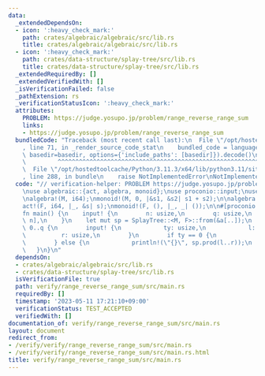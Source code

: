 ```yaml
---
data:
  _extendedDependsOn:
  - icon: ':heavy_check_mark:'
    path: crates/algebraic/algebraic/src/lib.rs
    title: crates/algebraic/algebraic/src/lib.rs
  - icon: ':heavy_check_mark:'
    path: crates/data-structure/splay-tree/src/lib.rs
    title: crates/data-structure/splay-tree/src/lib.rs
  _extendedRequiredBy: []
  _extendedVerifiedWith: []
  _isVerificationFailed: false
  _pathExtension: rs
  _verificationStatusIcon: ':heavy_check_mark:'
  attributes:
    PROBLEM: https://judge.yosupo.jp/problem/range_reverse_range_sum
    links:
    - https://judge.yosupo.jp/problem/range_reverse_range_sum
  bundledCode: "Traceback (most recent call last):\n  File \"/opt/hostedtoolcache/Python/3.11.3/x64/lib/python3.11/site-packages/onlinejudge_verify/documentation/build.py\"\
    , line 71, in _render_source_code_stat\n    bundled_code = language.bundle(stat.path,\
    \ basedir=basedir, options={'include_paths': [basedir]}).decode()\n          \
    \         ^^^^^^^^^^^^^^^^^^^^^^^^^^^^^^^^^^^^^^^^^^^^^^^^^^^^^^^^^^^^^^^^^^^^^^^^^^^^^^^^^\n\
    \  File \"/opt/hostedtoolcache/Python/3.11.3/x64/lib/python3.11/site-packages/onlinejudge_verify/languages/rust.py\"\
    , line 288, in bundle\n    raise NotImplementedError\nNotImplementedError\n"
  code: "// verification-helper: PROBLEM https://judge.yosupo.jp/problem/range_reverse_range_sum\n\
    \nuse algebraic::{act, algebra, monoid};\nuse proconio::input;\nuse splay_tree::SplayTree;\n\
    \nalgebra!(M, i64);\nmonoid!(M, 0, |&s1, &s2| s1 + s2);\n\nalgebra!(F, ());\n\
    act!(F, i64, |_, &s| s);\nmonoid!(F, (), |_, _| ());\n\n#[proconio::fastout]\n\
    fn main() {\n    input! {\n        n: usize,\n        q: usize,\n        a: [i64;\
    \ n],\n    }\n    let mut sp = SplayTree::<M, F>::from(&a[..]);\n    for _ in\
    \ 0..q {\n        input! {\n            ty: usize,\n            l: usize,\n  \
    \          r: usize,\n        }\n        if ty == 0 {\n            sp.reverse(l..r);\n\
    \        } else {\n            println!(\"{}\", sp.prod(l..r));\n        }\n \
    \   }\n}\n"
  dependsOn:
  - crates/algebraic/algebraic/src/lib.rs
  - crates/data-structure/splay-tree/src/lib.rs
  isVerificationFile: true
  path: verify/range_reverse_range_sum/src/main.rs
  requiredBy: []
  timestamp: '2023-05-11 17:21:10+09:00'
  verificationStatus: TEST_ACCEPTED
  verifiedWith: []
documentation_of: verify/range_reverse_range_sum/src/main.rs
layout: document
redirect_from:
- /verify/verify/range_reverse_range_sum/src/main.rs
- /verify/verify/range_reverse_range_sum/src/main.rs.html
title: verify/range_reverse_range_sum/src/main.rs
---
```

